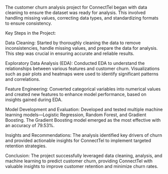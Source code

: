 The customer churn analysis project for ConnectTel began with data cleaning to ensure the dataset was ready for analysis. This involved handling missing values, correcting data types, and standardizing formats to ensure consistency.

Key Steps in the Project:

Data Cleaning: Started by thoroughly cleaning the data to remove inconsistencies, handle missing values, and prepare the data for analysis. This step was crucial in ensuring accurate and reliable results.

Exploratory Data Analysis (EDA): Conducted EDA to understand the relationships between various features and customer churn. Visualizations such as pair plots and heatmaps were used to identify significant patterns and correlations.

Feature Engineering: Converted categorical variables into numerical values and created new features to enhance model performance, based on insights gained during EDA.

Model Development and Evaluation: Developed and tested multiple machine learning models—Logistic Regression, Random Forest, and Gradient Boosting. The Gradient Boosting model emerged as the most effective with an accuracy of 79.53%.

Insights and Recommendations: The analysis identified key drivers of churn and provided actionable insights for ConnectTel to implement targeted retention strategies.

Conclusion: The project successfully leveraged data cleaning, analysis, and machine learning to predict customer churn, providing ConnectTel with valuable insights to improve customer retention and minimize churn rates.






